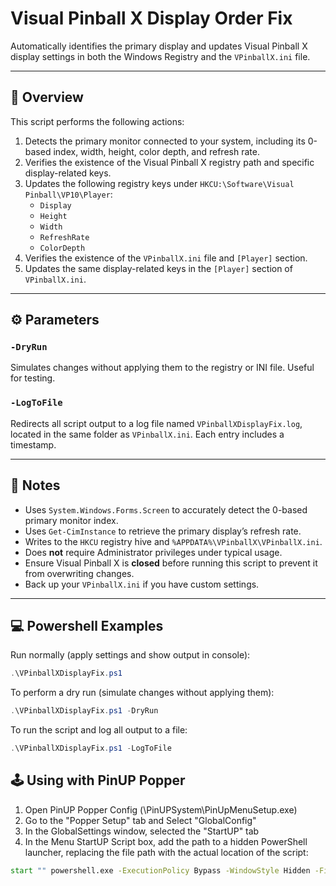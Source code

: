 # Visual Pinball X Display Order Fix

Automatically identifies the primary display and updates Visual Pinball X display settings in both the Windows Registry and the `VPinballX.ini` file.

---

## 🧭 Overview

This script performs the following actions:

1. Detects the primary monitor connected to your system, including its 0-based index, width, height, color depth, and refresh rate.
2. Verifies the existence of the Visual Pinball X registry path and specific display-related keys.
3. Updates the following registry keys under `HKCU:\Software\Visual Pinball\VP10\Player`:
   - `Display`
   - `Height`
   - `Width`
   - `RefreshRate`
   - `ColorDepth`
4. Verifies the existence of the `VPinballX.ini` file and `[Player]` section.
5. Updates the same display-related keys in the `[Player]` section of `VPinballX.ini`.

---

## ⚙️ Parameters

### `-DryRun`
Simulates changes without applying them to the registry or INI file. Useful for testing.

### `-LogToFile`
Redirects all script output to a log file named `VPinballXDisplayFix.log`, located in the same folder as `VPinballX.ini`. Each entry includes a timestamp.

---

## 📝 Notes

- Uses `System.Windows.Forms.Screen` to accurately detect the 0-based primary monitor index.
- Uses `Get-CimInstance` to retrieve the primary display’s refresh rate.
- Writes to the `HKCU` registry hive and `%APPDATA%\VPinballX\VPinballX.ini`.
- Does **not** require Administrator privileges under typical usage.
- Ensure Visual Pinball X is **closed** before running this script to prevent it from overwriting changes.
- Back up your `VPinballX.ini` if you have custom settings.

---

## 💻 Powershell Examples

Run normally (apply settings and show output in console):

```powershell
.\VPinballXDisplayFix.ps1
```

To perform a dry run (simulate changes without applying them):
```powershell
.\VPinballXDisplayFix.ps1 -DryRun
```

To run the script and log all output to a file:
```powershell
.\VPinballXDisplayFix.ps1 -LogToFile
```

## 🕹️ Using with PinUP Popper

1) Open PinUP Popper Config (\PinUPSystem\PinUpMenuSetup.exe)
2) Go to the "Popper Setup" tab and Select "GlobalConfig"
3) In the GlobalSettings window, selected the "StartUP" tab
4) In the Menu StartUP Script box, add the path to a hidden PowerShell launcher, replacing the file path with the actual location of the script:

```bat
start "" powershell.exe -ExecutionPolicy Bypass -WindowStyle Hidden -File "C:\Path\To\VPinballXDisplayFix.ps1" -LogToFile
```
